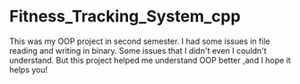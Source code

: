 # Fitness_Tracking_System_cpp
This was my OOP project in second semester. I had some issues in file reading and writing in binary. Some issues that I didn't even I couldn't understand. But this project helped me understand OOP better ,and I hope it helps you!
